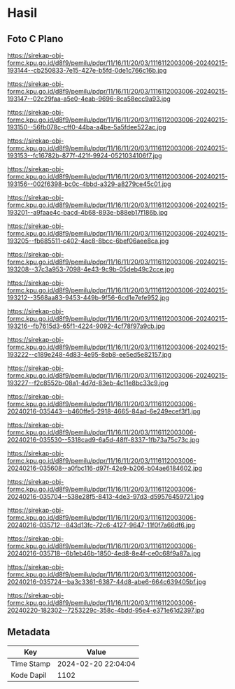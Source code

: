 # Hasil

## Foto C Plano

https://sirekap-obj-formc.kpu.go.id/d8f9/pemilu/pdpr/11/16/11/20/03/1116112003006-20240215-193144--cb250833-7e15-427e-b5fd-0de1c766c16b.jpg

https://sirekap-obj-formc.kpu.go.id/d8f9/pemilu/pdpr/11/16/11/20/03/1116112003006-20240215-193147--02c29faa-a5e0-4eab-9696-8ca58ecc9a93.jpg

https://sirekap-obj-formc.kpu.go.id/d8f9/pemilu/pdpr/11/16/11/20/03/1116112003006-20240215-193150--56fb078c-cff0-44ba-a4be-5a5fdee522ac.jpg

https://sirekap-obj-formc.kpu.go.id/d8f9/pemilu/pdpr/11/16/11/20/03/1116112003006-20240215-193153--fc16782b-877f-421f-9924-0521034106f7.jpg

https://sirekap-obj-formc.kpu.go.id/d8f9/pemilu/pdpr/11/16/11/20/03/1116112003006-20240215-193156--002f6398-bc0c-4bbd-a329-a8279ce45c01.jpg

https://sirekap-obj-formc.kpu.go.id/d8f9/pemilu/pdpr/11/16/11/20/03/1116112003006-20240215-193201--a9faae4c-bacd-4b68-893e-b88eb17f186b.jpg

https://sirekap-obj-formc.kpu.go.id/d8f9/pemilu/pdpr/11/16/11/20/03/1116112003006-20240215-193205--fb685511-c402-4ac8-8bcc-6bef06aee8ca.jpg

https://sirekap-obj-formc.kpu.go.id/d8f9/pemilu/pdpr/11/16/11/20/03/1116112003006-20240215-193208--37c3a953-7098-4e43-9c9b-05deb49c2cce.jpg

https://sirekap-obj-formc.kpu.go.id/d8f9/pemilu/pdpr/11/16/11/20/03/1116112003006-20240215-193212--3568aa83-9453-449b-9f56-6cd1e7efe952.jpg

https://sirekap-obj-formc.kpu.go.id/d8f9/pemilu/pdpr/11/16/11/20/03/1116112003006-20240215-193216--fb7615d3-65f1-4224-9092-4cf78f97a9cb.jpg

https://sirekap-obj-formc.kpu.go.id/d8f9/pemilu/pdpr/11/16/11/20/03/1116112003006-20240215-193222--c189e248-4d83-4e95-8eb8-ee5ed5e82157.jpg

https://sirekap-obj-formc.kpu.go.id/d8f9/pemilu/pdpr/11/16/11/20/03/1116112003006-20240215-193227--f2c8552b-08a1-4d7d-83eb-4c11e8bc33c9.jpg

https://sirekap-obj-formc.kpu.go.id/d8f9/pemilu/pdpr/11/16/11/20/03/1116112003006-20240216-035443--b460ffe5-2918-4665-84ad-6e249ecef3f1.jpg

https://sirekap-obj-formc.kpu.go.id/d8f9/pemilu/pdpr/11/16/11/20/03/1116112003006-20240216-035530--5318cad9-6a5d-48ff-8337-1fb73a75c73c.jpg

https://sirekap-obj-formc.kpu.go.id/d8f9/pemilu/pdpr/11/16/11/20/03/1116112003006-20240216-035608--a0fbc116-d97f-42e9-b206-b04ae6184602.jpg

https://sirekap-obj-formc.kpu.go.id/d8f9/pemilu/pdpr/11/16/11/20/03/1116112003006-20240216-035704--538e28f5-8413-4de3-97d3-d59576459721.jpg

https://sirekap-obj-formc.kpu.go.id/d8f9/pemilu/pdpr/11/16/11/20/03/1116112003006-20240216-035712--843d13fc-72c6-4127-9647-11f0f7a66df6.jpg

https://sirekap-obj-formc.kpu.go.id/d8f9/pemilu/pdpr/11/16/11/20/03/1116112003006-20240216-035718--6b1eb46b-1850-4ed8-8e4f-ce0c68f9a87a.jpg

https://sirekap-obj-formc.kpu.go.id/d8f9/pemilu/pdpr/11/16/11/20/03/1116112003006-20240216-035724--ba3c3361-6387-44d8-abe6-664c639405bf.jpg

https://sirekap-obj-formc.kpu.go.id/d8f9/pemilu/pdpr/11/16/11/20/03/1116112003006-20240220-182302--7253229c-358c-4bdd-95e4-e371e61d2397.jpg


## Metadata

| Key        | Value               |
| ---------- | ------------------- |
| Time Stamp | 2024-02-20 22:04:04 |
| Kode Dapil | 1102                |



